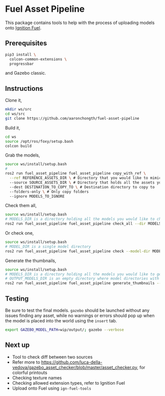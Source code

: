 # Fuel Asset Pipeline

This package contains tools to help with the process of uploading models onto [Ignition Fuel](https://app.ignitionrobotics.org/).

## Prerequisites

```bash
pip3 install \
  colcon-common-extensions \
  progressbar
```

and Gazebo classic.

## Instructions

Clone it,

```bash
mkdir ws/src
cd ws/src
git clone https://github.com/aaronchongth/fuel-asset-pipeline
```

Build it,

```bash
cd ws
source /opt/ros/foxy/setup.bash
colcon build
```

Grab the models,

```bash
source ws/install/setup.bash
# 
ros2 run fuel_asset_pipeline fuel_asset_pipeline copy_with_ref \
  --ref REFERENCE_ASSETS_DIR \ # Directory that you would like to mimic
  --source SOURCE_ASSETS_DIR \ # Directory that holds all the assets you would like to copy from and more
  --dest DESTINATION_TO_COPY_TO \ # Destination directory to copy to
  --folders-only \ # Only copy folders
  --ignore MODELS_TO_IGNORE
```

Check them all,

```bash
source ws/install/setup.bash
# MODELS_DIR is a directory holding all the models you would like to check
ros2 run fuel_asset_pipeline fuel_asset_pipeline check_all --dir MODELS_DIR
```

Or check one,

```bash
source ws/install/setup.bash
# MODEL_DIR is a single model directory
ros2 run fuel_asset_pipeline fuel_asset_pipeline check --model-dir MODEL_DIR
```

Generate the thumbnails,

```bash
source ws/install/setup.bash
# MODELS_DIR is a directory holding all the models you would like to generate thumbnails for
# OUTPUT_MODELS_DIR is an empty directory where model directories with thumbnails will reside
ros2 run fuel_asset_pipeline fuel_asset_pipeline generate_thumbnails --dir MODELS_DIR --output-dir OUTPUT_MODELS_DIR
```

## Testing

Be sure to test the final models. `gazebo` should be launched without any issues finding any asset, while no warnings or errors should pop up when the model is placed into the world using the `insert` tab.

```bash
export GAZEBO_MODEL_PATH=wip/output/; gazebo --verbose
```

## Next up

* Tool to check diff between two sources
* Refer more to https://github.com/luca-della-vedova/gazebo_asset_checker/blob/master/asset_checker.py, for colorful printouts
* Checking texture names
* Checking allowed extension types, refer to Ignition Fuel
* Upload onto Fuel using `ign-fuel-tools`

